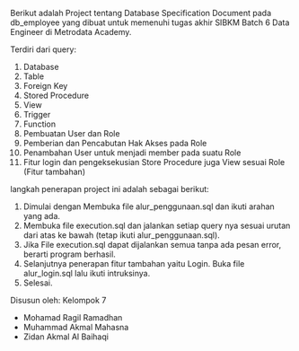 Berikut adalah Project tentang Database Specification Document pada db_employee yang dibuat untuk
memenuhi tugas akhir SIBKM Batch 6 Data Engineer di Metrodata Academy.

Terdiri dari query:
1. Database
2. Table
3. Foreign Key
4. Stored Procedure
5. View
6. Trigger
7. Function
8. Pembuatan User dan Role
9. Pemberian dan Pencabutan Hak Akses pada Role
10. Penambahan User untuk menjadi member pada suatu Role
11. Fitur login dan pengeksekusian Store Procedure juga View sesuai Role (Fitur tambahan)

langkah penerapan project ini adalah sebagai berikut:

1. Dimulai dengan Membuka file alur_penggunaan.sql dan ikuti arahan yang ada.
2. Membuka file execution.sql dan jalankan setiap query nya sesuai urutan  dari atas ke bawah (tetap ikuti alur_penggunaan.sql).
3. Jika File execution.sql dapat dijalankan semua tanpa ada pesan error, berarti program berhasil.
4. Selanjutnya penerapan fitur tambahan yaitu Login. Buka file alur_login.sql lalu ikuti intruksinya.
5. Selesai.

Disusun oleh:
Kelompok 7
- Mohamad Ragil Ramadhan
- Muhammad Akmal Mahasna
- Zidan Akmal Al Baihaqi
